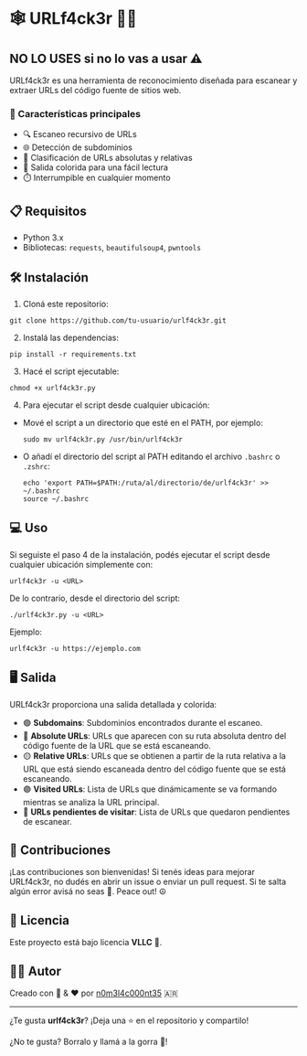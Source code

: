 # 🕸️ URLf4ck3r 🕵️‍♂️

## NO LO USES si no lo vas a usar ⚠️

URLf4ck3r es una herramienta de reconocimiento diseñada para escanear y extraer URLs del código fuente de sitios web.

### 🚀 Características principales

- 🔍 Escaneo recursivo de URLs
- 🌐 Detección de subdominios
- 🔗 Clasificación de URLs absolutas y relativas
- 🎨 Salida colorida para una fácil lectura
- ⏱️ Interrumpible en cualquier momento

## 📋 Requisitos

- Python 3.x
- Bibliotecas: `requests`, `beautifulsoup4`, `pwntools`

## 🛠️ Instalación

1. Cloná este repositorio:

```
git clone https://github.com/tu-usuario/urlf4ck3r.git
```

2. Instalá las dependencias:

```
pip install -r requirements.txt
```

3. Hacé el script ejecutable:

```
chmod +x urlf4ck3r.py
```

4. Para ejecutar el script desde cualquier ubicación:

- Mové el script a un directorio que esté en el PATH, por ejemplo:
  ```
  sudo mv urlf4ck3r.py /usr/bin/urlf4ck3r
  ```
- O añadí el directorio del script al PATH editando el archivo `.bashrc` o `.zshrc`:
  ```
  echo 'export PATH=$PATH:/ruta/al/directorio/de/urlf4ck3r' >> ~/.bashrc
  source ~/.bashrc
  ```

## 💻 Uso

Si seguiste el paso 4 de la instalación, podés ejecutar el script desde cualquier ubicación simplemente con:

```
urlf4ck3r -u <URL>
```

De lo contrario, desde el directorio del script:

```
./urlf4ck3r.py -u <URL>
```

Ejemplo:

```
urlf4ck3r -u https://ejemplo.com
```

## 🖥️ Salida

URLf4ck3r proporciona una salida detallada y colorida:

- 🟢 **Subdomains**: Subdominios encontrados durante el escaneo.
- 🔵 **Absolute URLs**: URLs que aparecen con su ruta absoluta dentro del código fuente de la URL que se está escaneando.
- 🟡 **Relative URLs**: URLs que se obtienen a partir de la ruta relativa a la URL que está siendo escaneada dentro del código fuente que se está escaneando.
- 🟣 **Visited URLs**: Lista de URLs que dinámicamente se va formando mientras se analiza la URL principal.
- 🔴 **URLs pendientes de visitar**: Lista de URLs que quedaron pendientes de escanear.

## 🤝 Contribuciones

¡Las contribuciones son bienvenidas! Si tenés ideas para mejorar URLf4ck3r, no dudés en abrir un issue o enviar un pull request.
Si te salta algún error avisá no seas 💩.
Peace out! ☮️

## 📜 Licencia

Este proyecto está bajo licencia **VLLC** 🦁.

## 👨‍💻 Autor

Creado con 🤪 & ❤️ por [n0m3l4c000nt35](https://github.com/n0m3l4c000nt35) 🇦🇷

---

¿Te gusta **urlf4ck3r**? ¡Deja una ⭐ en el repositorio y compartilo!

¿No te gusta? Borralo y llamá a la gorra 🚓!
